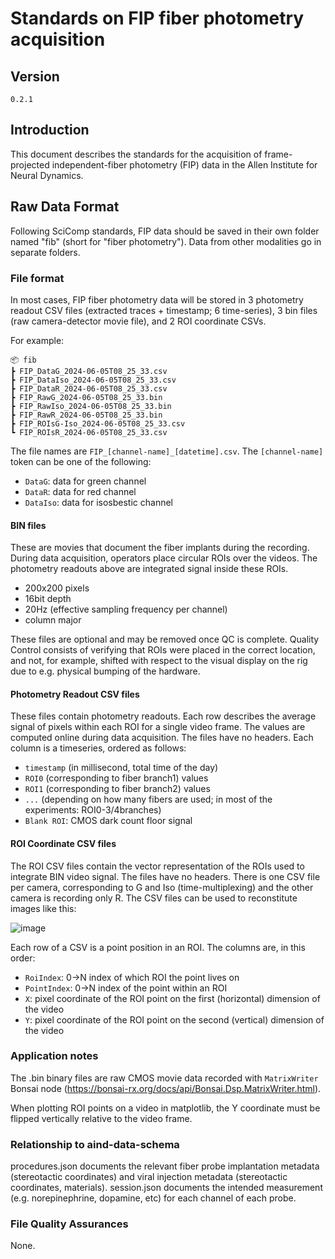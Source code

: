# Standards on FIP fiber photometry acquisition

## Version

`0.2.1`

## Introduction

This document describes the standards for the acquisition of frame-projected independent-fiber photometry (FIP) data in the Allen Institute for Neural Dynamics.

## Raw Data Format

Following SciComp standards, FIP data should be saved in their own folder named "fib" (short for "fiber photometry"). Data from other modalities go in separate folders.

### File format 

In most cases, FIP fiber photometry data will be stored in 3 photometry readout CSV files (extracted traces + timestamp; 6 time-series), 3 bin files (raw camera-detector movie file), and 2 ROI coordinate CSVs.

For example:

```plaintext
📦 fib
┣ FIP_DataG_2024-06-05T08_25_33.csv
┣ FIP_DataIso_2024-06-05T08_25_33.csv
┣ FIP_DataR_2024-06-05T08_25_33.csv
┣ FIP_RawG_2024-06-05T08_25_33.bin
┣ FIP_RawIso_2024-06-05T08_25_33.bin
┣ FIP_RawR_2024-06-05T08_25_33.bin
┣ FIP_ROIsG-Iso_2024-06-05T08_25_33.csv
┗ FIP_ROIsR_2024-06-05T08_25_33.csv
```
The file names are `FIP_[channel-name]_[datetime].csv`.  The `[channel-name]` token can be one of the following:

* `DataG`: data for green channel
* `DataR`: data for red channel
* `DataIso`: data for isosbestic channel

#### BIN files

These are movies that document the fiber implants during the recording. During data acquisition, operators place circular ROIs 
over the videos. The photometry readouts above are integrated signal inside these ROIs.

* 200x200 pixels
* 16bit depth
* 20Hz (effective sampling frequency per channel)
* column major

These files are optional and may be removed once QC is complete. Quality Control consists of verifying that ROIs were placed in the
correct location, and not, for example, shifted with respect to the visual display on the rig due to e.g. physical bumping of the hardware.

#### Photometry Readout CSV files

These files contain photometry readouts. Each row describes the average signal of pixels within each ROI for a single video frame. The values are computed online during data acquisition. The files have no headers. Each column is a timeseries, ordered as follows:

* `timestamp` (in millisecond, total time of the day)
* `ROI0` (corresponding to fiber branch1) values
* `ROI1` (corresponding to fiber branch2) values
* `...`  (depending on how many fibers are used; in most of the experiments: ROI0-3/4branches)
* `Blank ROI`: CMOS dark count floor signal

#### ROI Coordinate CSV files

The ROI CSV files contain the vector representation of the ROIs used to integrate BIN video signal. The files have no headers. 
There is one CSV file per camera, corresponding to G and Iso (time-multiplexing) and the other camera is recording only R. 
The CSV files can be used to reconstitute images like this:

![image](https://github.com/user-attachments/assets/30900798-5d51-43ba-99fc-41b07d4a75dd)

Each row of a CSV is a point position in an ROI. The columns are, in this order:
* `RoiIndex`: 0->N index of which ROI the point lives on
* `PointIndex`: 0->N index of the point within an ROI
* `X`: pixel coordinate of the ROI point on the first (horizontal) dimension of the video 
* `Y`: pixel coordinate of the ROI point on the second (vertical) dimension of the video

### Application notes

The .bin binary files are raw CMOS movie data recorded with `MatrixWriter` Bonsai node (https://bonsai-rx.org/docs/api/Bonsai.Dsp.MatrixWriter.html).

When plotting ROI points on a video in matplotlib, the Y coordinate must be flipped vertically relative to the video frame. 

### Relationship to aind-data-schema

procedures.json documents the relevant fiber probe implantation metadata (stereotactic coordinates) and viral injection metadata (stereotactic coordinates, materials). session.json documents the intended measurement (e.g. norepinephrine, dopamine, etc) for each channel of each probe. 

### File Quality Assurances

None.

